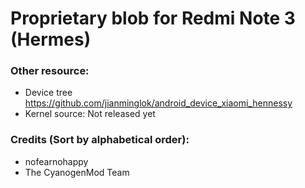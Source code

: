 # Proprietary blob for Redmi Note 3 (Hermes)

### Other resource:
  - Device tree https://github.com/jianminglok/android_device_xiaomi_hennessy
  - Kernel source: Not released yet

### Credits (Sort by alphabetical order):
  - nofearnohappy
  - The CyanogenMod Team